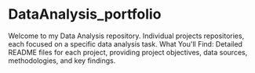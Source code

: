 # DataAnalysis_portfolio
Welcome to my Data Analysis repository. Individual projects repositories, each focused on a specific data analysis task. What You'll Find:  Detailed README files for each project, providing project objectives, data sources, methodologies, and key findings. 
